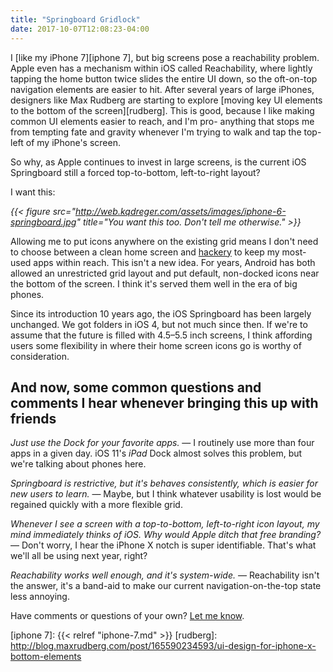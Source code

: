 ```yaml
---
title: "Springboard Gridlock"
date: 2017-10-07T12:08:23-04:00
---
```


I [like my iPhone 7][iphone 7], but big screens pose a reachability problem. Apple even has a mechanism within iOS called Reachability, where lightly tapping the home button twice slides the entire UI down, so the oft-on-top navigation elements are easier to hit. After several years of large iPhones, designers like Max Rudberg are starting to explore [moving key UI elements to the bottom of the screen][rudberg]. This is good, because I like making common UI elements easier to reach, and I'm pro- anything that stops me from tempting fate and gravity whenever I'm trying to walk and tap the top-left of my iPhone's screen. 

So why, as Apple continues to invest in large screens, is the current iOS Springboard still a forced top-to-bottom, left-to-right layout? 

I want this: 

_{{< figure src="http://web.kqdreger.com/assets/images/iphone-6-springboard.jpg" title="You want this too. Don't tell me otherwise." >}}_

Allowing me to put icons anywhere on the existing grid means I don't need to choose between a clean home screen and [hackery](http://david-smith.org/blog/2014/10/15/blank-icon-slots/) to keep my most-used apps within reach. This isn't a new idea. For years, Android has both allowed an unrestricted grid layout and put default, non-docked icons near the bottom of the screen. I think it's served them well in the era of big phones.

Since its introduction 10 years ago, the iOS Springboard has been largely unchanged. We got folders in iOS 4, but not much since then. If we're to assume that the future is filled with 4.5–5.5 inch screens, I think affording users some flexibility in where their home screen icons go is worthy of consideration.

## And now, some common questions and comments I hear whenever bringing this up with friends

*Just use the Dock for your favorite apps.* — I routinely use more than four apps in a given day. iOS 11's _iPad_ Dock almost solves this problem, but we're talking about phones here. 

*Springboard is restrictive, but it's behaves consistently, which is easier for new users to learn.* — Maybe, but I think whatever usability is lost would be regained quickly with a more flexible grid. 

*Whenever I see a screen with a top-to-bottom, left-to-right icon layout, my mind immediately thinks of iOS. Why would Apple ditch that free branding?* — Don't worry, I hear the iPhone X notch is super identifiable. That's what we'll all be using next year, right? 

*Reachability works well enough, and it's system-wide.* — Reachability isn't the answer, it's a band-aid to make our current navigation-on-the-top state less annoying. 

Have comments or questions of your own? [Let me know](/masthead).

[iphone 7]: {{< relref "iphone-7.md" >}}
[rudberg]: http://blog.maxrudberg.com/post/165590234593/ui-design-for-iphone-x-bottom-elements
